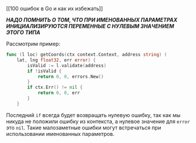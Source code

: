 [[100 ошибок в Go и как их избежать]]

***НАДО ПОМНИТЬ О ТОМ, ЧТО ПРИ ИМЕНОВАННЫХ ПАРАМЕТРАХ ИНИЦИАЛИЗИРУЮТСЯ ПЕРЕМЕННЫЕ С НУЛЕВЫМ ЗНАЧЕНИЕМ ЭТОГО ТИПА***

Рассмотрим пример:
```go
func (l loc) getCoords(ctx context.Context, address string) (
	lat, lng float32, err error) {
		isValid := l.validate(address)
		if !isValid {
			return 0, 0, errors.New()
		}
		if ctx.Err() != nil {
			return 0, 0, err
		}
	}
```
Последний `if` всегда будет возвращать нулевую ошибку, так как мы никуда не положили ошибку из контекста, а нулевое значение для `error` это `nil`. 
Такие малозаметные ошибки могут встречаться при использовании именованных параметров.